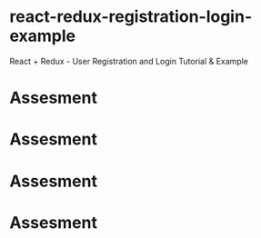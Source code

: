 # react-redux-registration-login-example

React + Redux - User Registration and Login Tutorial & Example


# Assesment

# Assesment

# Assesment

# Assesment

